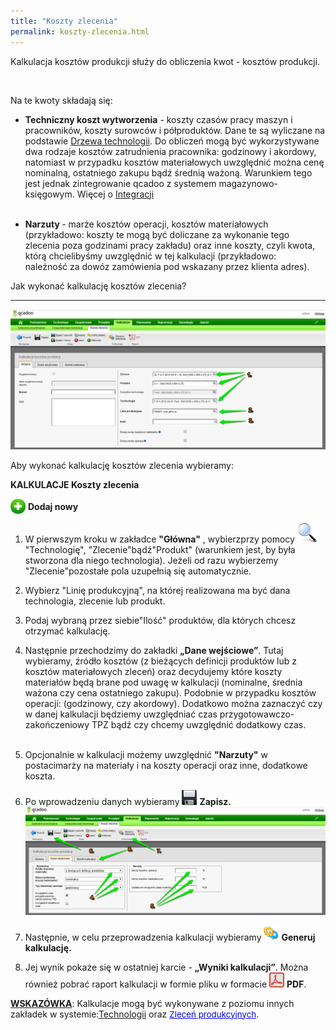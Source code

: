 ```yaml
---
title: "Koszty zlecenia"
permalink: koszty-zlecenia.html
---
```

Kalkulacja kosztów produkcji służy do obliczenia kwot - kosztów produkcji.
    
<br>
    

Na te kwoty składają się:

- <b>Techniczny koszt wytworzenia</b> - koszty czasów pracy maszyn i pracowników, koszty surowców i półproduktów. Dane te są wyliczane na podstawie <a href="/technologie-szczegoly">Drzewa technologii</a>. Do obliczeń mogą być wykorzystywane dwa rodzaje kosztów zatrudnienia pracownika: godzinowy i akordowy, natomiast w przypadku kosztów materiałowych uwzględnić można cenę nominalną, ostatniego zakupu bądź średnią ważoną. Warunkiem tego jest jednak zintegrowanie qcadoo z systemem magazynowo-księgowym. Więcej o <a href="/integracja">Integracji</a><br>
            <br>
        
- <b>Narzuty </b>- marże kosztów operacji, kosztów materiałowych (przykładowo: koszty te mogą być doliczane za wykonanie tego zlecenia poza godzinami pracy zakładu) oraz inne koszty, czyli kwota, którą chcielibyśmy uwzględnić w tej kalkulacji (przykładowo: należność za dowóz zamówienia pod wskazany przez klienta adres).

Jak wykonać kalkulację kosztów zlecenia?

* * *
  

 ![](/images/kalkulacje-%20koszty%20zjecenie-%20g%C5%82%C3%B3wna-%20strza%C5%82ki.png)
 
 Aby wykonać kalkulację kosztów zlecenia wybieramy:

  

<b>KALKULACJE Koszty zlecenia </b>

<img border="0" src="/images/newIcon24.png" style="vertical-align:-6px"> <b>Dodaj nowy</b>

1. W pierwszym kroku w zakładce **"Główna"** , wybierzprzy pomocy ![](/images/lupka.png)"Technologię", "Zlecenie"bądź"Produkt" (warunkiem jest, by była stworzona dla niego technologia). Jeżeli od razu wybierzemy "Zlecenie"pozostałe pola uzupełnią się automatycznie.  
  
2. Wybierz "Linię produkcyjną", na której realizowana ma być dana technologia, zlecenie lub produkt.  
  
3. Podaj wybraną przez siebie"Ilość" produktów, dla których chcesz otrzymać kalkulację. 
  

4. Następnie przechodzimy do zakładki <b>„Dane wejściowe”</b>. Tutaj wybieramy, źródło kosztów (z bieżących definicji produktów lub z kosztów materiałowych zleceń) oraz decydujemy które koszty materiałów będą brane pod uwagę w kalkulacji (nominalne, średnia ważona czy cena ostatniego zakupu). Podobnie w przypadku kosztów operacji: (godzinowy, czy akordowy). Dodatkowo można zaznaczyć czy w danej kalkulacji będziemy uwzględniać czas przygotowawczo- zakończeniowy TPZ bądź czy chcemy uwzględnić dodatkowy czas.<br>
                    <br>
                
5. Opcjonalnie w kalkulacji możemy uwzględnić **"Narzuty"** w postacimarży na materiały i na koszty operacji oraz inne, dodatkowe koszta.  
  
6. Po wprowadzeniu danych wybieramy ![](/images/saveIcon24.png) **Zapisz.**   
 ![](/images/Kalkulacje-%20koszty%20zlecenia-%20dane%20wej%C5%9Bciowe-%20strza%C5%82ki.png)
7. Następnie, w celu przeprowadzenia kalkulacji wybieramy ![](/images/generateIcon24.png) **Generuj kalkulację.**   
  
8. Jej wynik pokaże się w ostatniej karcie - **„Wyniki kalkulacji”**. Można również pobrać raport kalkulacji w formie pliku w formacie ![](/images/pdfIcon24.png) **PDF**. 

  

<u style="font-weight:bold">WSKAZÓWKA</u>:
Kalkulacje mogą być wykonywane z poziomu innych zakładek w systemie:[Technologii](/technologie-szczegoly) oraz <a href="/zlecenia-produkcyjne" style="color:rgb(0,0,255);font-size:10pt;background-color:transparent">Zleceń produkcyjnych</a>.
 

